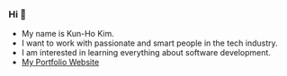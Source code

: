 <h3>Hi 👋</h3>
  <ul>
    <li> My name is Kun-Ho Kim. </li> 
    <li> I want to work with passionate and smart people in the tech industry. </li>
    <li> I am interested in learning everything about software development. </li>
    <li><a href="https://personal-website-amber-nu.vercel.app/">My Portfolio Website</a></li>
  </ul>


<!---
kknh/kknh is a ✨ special ✨ repository because its `README.md` (this file) appears on your GitHub profile.
You can click the Preview link to take a look at your changes.
--->
